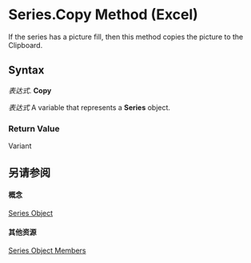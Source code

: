 
# Series.Copy Method (Excel)

If the series has a picture fill, then this method copies the picture to the Clipboard.


## Syntax

 _表达式_. **Copy**

 _表达式_ A variable that represents a **Series** object.


### Return Value

Variant


## 另请参阅


#### 概念


[Series Object](c7d34b32-8172-f7a0-0a17-f01d44246b64.md)
#### 其他资源


[Series Object Members](http://msdn.microsoft.com/library/eeab4f69-b436-9de7-5d4a-0a5c63f2dfce%28Office.15%29.aspx)